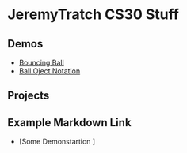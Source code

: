 # JeremyTratch CS30 Stuff

## Demos

- [Bouncing Ball](01-ball)
- [Ball Oject Notation](03-ball-object)

## Projects

## Example Markdown Link
- [Some Demonstartion ]